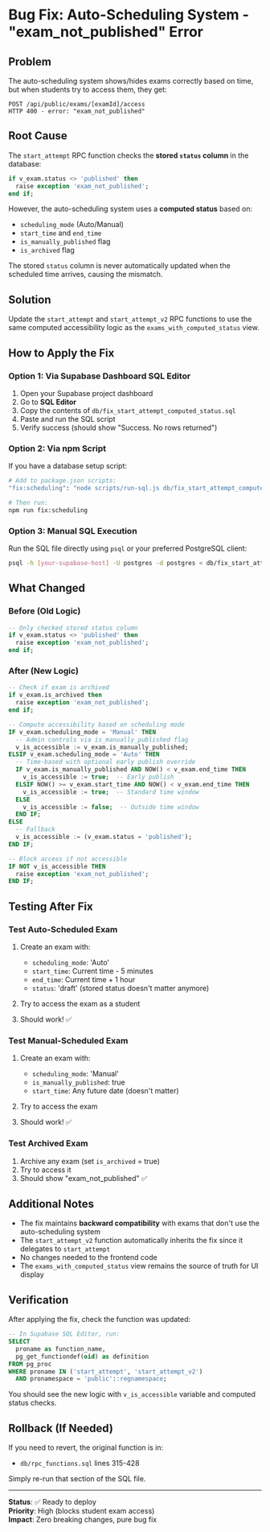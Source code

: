 # Bug Fix: Auto-Scheduling System - "exam_not_published" Error

## Problem

The auto-scheduling system shows/hides exams correctly based on time, but when students try to access them, they get:
```
POST /api/public/exams/[examId]/access
HTTP 400 - error: "exam_not_published"
```

## Root Cause

The `start_attempt` RPC function checks the **stored `status` column** in the database:
```sql
if v_exam.status <> 'published' then
  raise exception 'exam_not_published';
end if;
```

However, the auto-scheduling system uses a **computed status** based on:
- `scheduling_mode` (Auto/Manual)
- `start_time` and `end_time`
- `is_manually_published` flag
- `is_archived` flag

The stored `status` column is never automatically updated when the scheduled time arrives, causing the mismatch.

## Solution

Update the `start_attempt` and `start_attempt_v2` RPC functions to use the same computed accessibility logic as the `exams_with_computed_status` view.

## How to Apply the Fix

### Option 1: Via Supabase Dashboard SQL Editor

1. Open your Supabase project dashboard
2. Go to **SQL Editor**
3. Copy the contents of `db/fix_start_attempt_computed_status.sql`
4. Paste and run the SQL script
5. Verify success (should show "Success. No rows returned")

### Option 2: Via npm Script

If you have a database setup script:

```bash
# Add to package.json scripts:
"fix:scheduling": "node scripts/run-sql.js db/fix_start_attempt_computed_status.sql"

# Then run:
npm run fix:scheduling
```

### Option 3: Manual SQL Execution

Run the SQL file directly using `psql` or your preferred PostgreSQL client:

```bash
psql -h [your-supabase-host] -U postgres -d postgres < db/fix_start_attempt_computed_status.sql
```

## What Changed

### Before (Old Logic)
```sql
-- Only checked stored status column
if v_exam.status <> 'published' then
  raise exception 'exam_not_published';
end if;
```

### After (New Logic)
```sql
-- Check if exam is archived
if v_exam.is_archived then
  raise exception 'exam_not_published';
end if;

-- Compute accessibility based on scheduling mode
IF v_exam.scheduling_mode = 'Manual' THEN
  -- Admin controls via is_manually_published flag
  v_is_accessible := v_exam.is_manually_published;
ELSIF v_exam.scheduling_mode = 'Auto' THEN
  -- Time-based with optional early publish override
  IF v_exam.is_manually_published AND NOW() < v_exam.end_time THEN
    v_is_accessible := true;  -- Early publish
  ELSIF NOW() >= v_exam.start_time AND NOW() < v_exam.end_time THEN
    v_is_accessible := true;  -- Standard time window
  ELSE
    v_is_accessible := false;  -- Outside time window
  END IF;
ELSE
  -- Fallback
  v_is_accessible := (v_exam.status = 'published');
END IF;

-- Block access if not accessible
IF NOT v_is_accessible THEN
  raise exception 'exam_not_published';
END IF;
```

## Testing After Fix

### Test Auto-Scheduled Exam

1. Create an exam with:
   - `scheduling_mode`: 'Auto'
   - `start_time`: Current time - 5 minutes
   - `end_time`: Current time + 1 hour
   - `status`: 'draft' (stored status doesn't matter anymore)

2. Try to access the exam as a student
3. Should work! ✅

### Test Manual-Scheduled Exam

1. Create an exam with:
   - `scheduling_mode`: 'Manual'
   - `is_manually_published`: true
   - `start_time`: Any future date (doesn't matter)

2. Try to access the exam
3. Should work! ✅

### Test Archived Exam

1. Archive any exam (set `is_archived` = true)
2. Try to access it
3. Should show "exam_not_published" ✅

## Additional Notes

- The fix maintains **backward compatibility** with exams that don't use the auto-scheduling system
- The `start_attempt_v2` function automatically inherits the fix since it delegates to `start_attempt`
- No changes needed to the frontend code
- The `exams_with_computed_status` view remains the source of truth for UI display

## Verification

After applying the fix, check the function was updated:

```sql
-- In Supabase SQL Editor, run:
SELECT 
  proname as function_name,
  pg_get_functiondef(oid) as definition
FROM pg_proc 
WHERE proname IN ('start_attempt', 'start_attempt_v2')
  AND pronamespace = 'public'::regnamespace;
```

You should see the new logic with `v_is_accessible` variable and computed status checks.

## Rollback (If Needed)

If you need to revert, the original function is in:
- `db/rpc_functions.sql` lines 315-428

Simply re-run that section of the SQL file.

---

**Status**: ✅ Ready to deploy  
**Priority**: High (blocks student exam access)  
**Impact**: Zero breaking changes, pure bug fix

